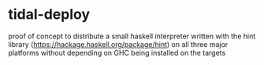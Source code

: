 # tidal-deploy

proof of concept to distribute a small haskell interpreter written with the hint library (https://hackage.haskell.org/package/hint) on all three major platforms without depending on GHC being installed on the targets
